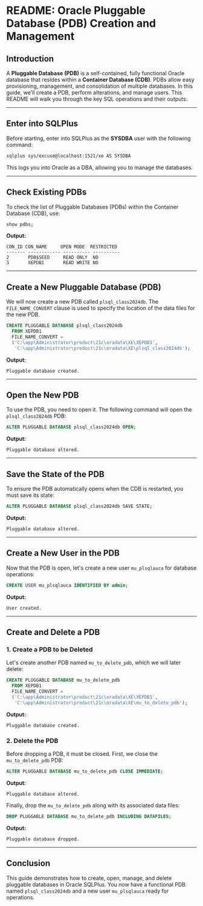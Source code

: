 
# README: Oracle Pluggable Database (PDB) Creation and Management

## Introduction

A **Pluggable Database (PDB)** is a self-contained, fully functional Oracle database that resides within a **Container Database (CDB)**. PDBs allow easy provisioning, management, and consolidation of multiple databases. In this guide, we'll create a PDB, perform alterations, and manage users. This README will walk you through the key SQL operations and their outputs.

---

## Enter into SQLPlus

Before starting, enter into SQLPlus as the **SYSDBA** user with the following command:

```bash
sqlplus sys/excuse@localhost:1521/xe AS SYSDBA
```

This logs you into Oracle as a DBA, allowing you to manage the databases.

---

## Check Existing PDBs

To check the list of Pluggable Databases (PDBs) within the Container Database (CDB), use:

```sql
show pdbs;
```

**Output:**
```
CON_ID CON_NAME     OPEN MODE  RESTRICTED
------- ------------ ---------- ----------
2       PDB$SEED     READ ONLY  NO
3       XEPDB1       READ WRITE NO
```

---

## Create a New Pluggable Database (PDB)

We will now create a new PDB called `plsql_class2024db`. The `FILE_NAME_CONVERT` clause is used to specify the location of the data files for the new PDB.

```sql
CREATE PLUGGABLE DATABASE plsql_class2024db
  FROM XEPDB1
  FILE_NAME_CONVERT =
  ('C:\app\Administrator\product\21c\oradata\XE\XEPDB1',
   'C:\app\Administrator\product\21c\oradata\XE\plsql_class2024db');
```

**Output:**
```
Pluggable database created.
```

---

## Open the New PDB

To use the PDB, you need to open it. The following command will open the `plsql_class2024db` PDB:

```sql
ALTER PLUGGABLE DATABASE plsql_class2024db OPEN;
```

**Output:**
```
Pluggable database altered.
```

---

## Save the State of the PDB

To ensure the PDB automatically opens when the CDB is restarted, you must save its state:

```sql
ALTER PLUGGABLE DATABASE plsql_class2024db SAVE STATE;
```

**Output:**
```
Pluggable database altered.
```

---

## Create a New User in the PDB

Now that the PDB is open, let's create a new user `mu_plsqlauca` for database operations:

```sql
CREATE USER mu_plsqlauca IDENTIFIED BY admin;
```

**Output:**
```
User created.
```

---

## Create and Delete a PDB

### 1. Create a PDB to be Deleted

Let's create another PDB named `mu_to_delete_pdb`, which we will later delete:

```sql
CREATE PLUGGABLE DATABASE mu_to_delete_pdb
  FROM XEPDB1
  FILE_NAME_CONVERT =
  ('C:\app\Administrator\product\21c\oradata\XE\XEPDB1',
   'C:\app\Administrator\product\21c\oradata\XE\mu_to_delete_pdb');
```

**Output:**
```
Pluggable database created.
```

### 2. Delete the PDB

Before dropping a PDB, it must be closed. First, we close the `mu_to_delete_pdb` PDB:

```sql
ALTER PLUGGABLE DATABASE mu_to_delete_pdb CLOSE IMMEDIATE;
```

**Output:**
```
Pluggable database altered.
```

Finally, drop the `mu_to_delete_pdb` along with its associated data files:

```sql
DROP PLUGGABLE DATABASE mu_to_delete_pdb INCLUDING DATAFILES;
```

**Output:**
```
Pluggable database dropped.
```

---

## Conclusion

This guide demonstrates how to create, open, manage, and delete pluggable databases in Oracle SQLPlus. You now have a functional PDB named `plsql_class2024db` and a new user `mu_plsqlauca` ready for operations.



